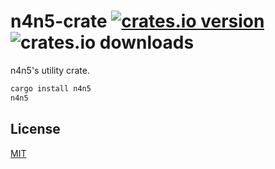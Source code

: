# n4n5-crate [![crates.io version](https://img.shields.io/crates/v/n4n5)](https://crates.io/crates/n4n5) ![crates.io downloads](https://img.shields.io/crates/d/n4n5)

n4n5's utility crate.

```sh
cargo install n4n5
n4n5
```

## License

[MIT](./LICENSE)
